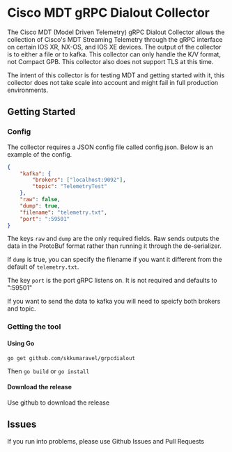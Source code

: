 # Cisco MDT gRPC Dialout Collector

The Cisco MDT (Model Driven Telemetry) gRPC Dialout Collector allows the collection of Cisco's MDT Streaming Telemetry through the gRPC interface on certain IOS XR, NX-OS, and IOS XE devices. The output of the collector is to either a file or to kafka. This collector can only handle the K/V format, not Compact GPB. This collector also does not support TLS at this time.

The intent of this collector is for testing MDT and getting started with it, this collector does not take scale into account and might fail in full production environments.

## Getting Started

### Config

The collector requires a JSON config file called config.json. Below is an example of the config.

```json
{
	"kafka": {
		"brokers": ["localhost:9092"],
		"topic": "TelemetryTest"
	},
	"raw": false,
	"dump": true,
	"filename": "telemetry.txt",
	"port": ":59501"
}
```

The keys `raw` and `dump` are the only required fields. Raw sends outputs the data in the ProtoBuf format rather than running it through the de-serializer. 

If `dump` is true, you can specify the filename if you want it different from the default of `telemetry.txt`. 

The key `port` is the port gRPC listens on. It is not required and defaults to ":59501"

If you want to send the data to kafka you will need to speicfy both brokers and topic.

### Getting the tool

#### Using Go

`go get github.com/skkumaravel/grpcdialout`

Then `go build` or `go install`

#### Download the release

Use github to download the release

## Issues

If you run into problems, please use Github Issues and Pull Requests
